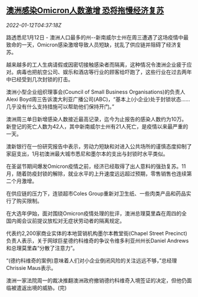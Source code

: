<!--1641963663000-->
[澳洲感染Omicron人数激增 恐将拖慢经济复苏](https://cn.reuters.com/article/australia-economy-omicron-infections-011-idCNKBS2JM09F)
------

<div><i>2022-01-12T04:37:18Z</i></div><p>路透悉尼1月12日 - 澳洲人口最多的州--新南威尔士州在周三遭遇了这场疫情中最致命的一天，Omicron感染激增导致人员短缺，扰乱了供应链并阻碍了经济复苏。</p><p>越来越多的工人生病请假或因密切接触感染者而隔离，这种情况令澳洲企业疲于应对。病毒也把航空公司、娱乐和酒店等行业的顾客给吓跑了，这些行业在过去两年中已经受到几次封锁的打击。</p><p>澳洲小型企业组织理事会(Council of Small Business Organisations)的负责人Alexi Boyd周三告诉澳大利亚广播公司(ABC)，“基本上(小企业)处于封锁状态......几乎没有什么支持措施可以帮助他们保持开门。”</p><p>澳洲周三单日新增感染人数接近最高记录，迄今为止报告的感染人数约为10万。新登记的死亡人数为42人，其中新南威尔士州有21人死亡，是疫情以来最严重的一天。</p><p>澳新银行在一份研究报告中表示，劳动力短缺和对进入公共场所的谨慎态度抑制了家庭支出，1月初澳洲最大城市悉尼和墨尔本的支出与封锁时水平类似。</p><p>在圣诞节期间爆发Omicron疫情之前，经济已经取得了出人意料的强劲复苏。11月，随着防疫封锁的解除，就业水平的上升速度远远超过预期，零售销售也连续第二个月激增。</p><p>在供应链的压力下，连锁超市Coles Group重新对卫生纸、一些肉类产品和药品实行了购买限制。</p><p>在大选年伊始，面对围绕Omicron疫情处理的批评，澳洲总理莫里森在周四的全国内阁会议前提议放松对无症状劳动者的隔离规定。</p><p>代表约2,200家商业实体的本地营销机构墨尔本教堂街(Chapel Street Precinct)负责人表示，关于网球巨星德约科维奇的争议令维多利亚州州长Daniel Andrews和总理莫里森“分散了注意力”。</p><p>“(德约科维奇的案例)意味着人们对小企业倒闭风险的关注远远不够，”总经理Chrissie Maus表示。</p><p>澳洲一家法院周一的裁决推翻澳洲政府撤销德约科维奇入境签证的决定，但他仍面临被遣返出境的威胁。(完)</p>
